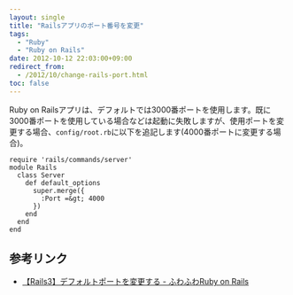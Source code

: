 ```yaml
---
layout: single
title: "Railsアプリのポート番号を変更"
tags:
  - "Ruby"
  - "Ruby on Rails"
date: 2012-10-12 22:03:00+09:00
redirect_from:
  - /2012/10/change-rails-port.html
toc: false
---
```


Ruby on Railsアプリは、デフォルトでは3000番ポートを使用します。既に3000番ポートを使用している場合などは起動に失敗しますが、使用ポートを変更する場合、`config/root.rb`に以下を追記します(4000番ポートに変更する場合)。

```
require 'rails/commands/server'
module Rails
  class Server
    def default_options
      super.merge({
        :Port =&gt; 4000
      })
    end
  end
end
```

## 参考リンク

* [【Rails3】デフォルトポートを変更する - ふわふわRuby on Rails](http://d.hatena.ne.jp/zucay/20111121/1321856764)
